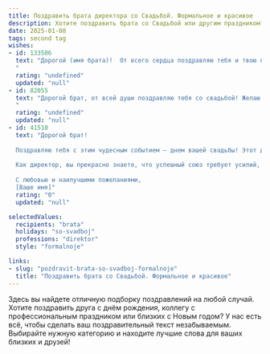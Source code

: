 ```yaml
---
title: Поздравить брата директора со Свадьбой. Формальное и красивое
description: Хотите поздравить брата со Свадьбой или другим праздником? Наш ИИ создаст незабываемое поздравление, а вы обязательно выделитесь среди других.  
date: 2025-01-08
tags: second tag
wishes:
- id: 133586
  text: "Дорогой (имя брата)!  От всего сердца поздравляю тебя и твою прекрасную супругу с этим замечательным событием – вашей свадьбой! Желаю вам крепкой и счастливой семейной жизни, полного взаимопонимания и бесконечной любви. Пусть ваш союз будет основан на доверии, уважении и поддержке.  Успехов тебе во всех начинаниях, как в семейной жизни, так и на посту директора.  Горжусь тобой!
  "
  rating: "undefined"
  updated: "null"
- id: 82055
  text: "Дорогой брат, от всей души поздравляю тебя со свадьбой! Желаю тебе и твоей супруге долгих лет счастья, любви и взаимопонимания. Пусть ваш союз будет крепким и гармоничным, а семейная жизнь — полна радости и благополучия. Счастья вам, дорогие!
  "
  rating: "undefined"
  updated: "null"
- id: 41510
  text: "Дорогой брат!
  
  Поздравляю тебя с этим чудесным событием — днем вашей свадьбы! Этот день станет началом новой, светлой главы вашей жизни, полной счастья, любви и взаимопонимания.
  
  Как директор, вы прекрасно знаете, что успешный союз требует усилий, такта и терпения. Пусть ваша совместная жизнь будет наполнена яркими моментами, радостными событиями и взаимной поддержкой. Желаю вам крепкого здоровья, финансового благополучия и гармонии в каждом дне.
  
  С любовью и наилучшими пожеланиями,
  [Ваше имя]"
  rating: "0"
  updated: "null"

selectedValues:
  recipients: "brata"
  holidays: "so-svadboj"
  professions: "direktor"
  style: "formalnoje"

links:
- slug: "pozdravit-brata-so-svadboj-formalnoje"
  title: "Поздравить брата со Свадьбой. Формальное и красивое"
---
```


Здесь вы найдете отличную подборку поздравлений на любой случай. 
Хотите поздравить друга с днём рождения, коллегу с профессиональным праздником или близких с Новым годом? У нас есть всё, чтобы сделать ваш поздравительный текст незабываемым. Выбирайте нужную категорию и находите лучшие слова для ваших близких и друзей!
